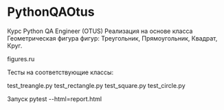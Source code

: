 # PythonQAOtus
Курс Python QA Engineer (OTUS)
Реализация на основе класса Геометрическая фигура фигур:
Треугольник, Прямоугольник, Квадрат, Круг.

figures.ru

Тесты на соответствующие классы:

test_treangle.py
test_rectangle.py
test_square.py
test_circle.py

Запуск pytest --html=report.html